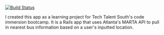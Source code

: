 [![Build Status](https://travis-ci.org/siakaramalegos/bus_me.svg?branch=test)](https://travis-ci.org/siakaramalegos/bus_me)

I created this app as a learning project for Tech Talent South's code immersion bootcamp.  It is a Rails app that uses Atlanta's MARTA API to pull in nearest bus information based on a user's inputted location.